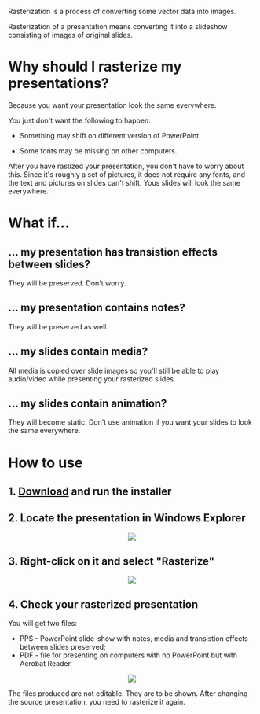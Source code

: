 Rasterization is a process of converting some vector data into images.

Rasterization of a presentation means converting it into a slideshow consisting of images of original slides.


# Why should I rasterize my presentations?

Because you want your presentation look the same everywhere.

You just don't want the following to happen:

* Something may shift on different version of PowerPoint.

* Some fonts may be missing on other computers.

After you have rastized your presentation, you don't have to worry about this. Since it's roughly a set of pictures, it does not require any fonts, and the text and pictures on slides can't shift. Yous slides will look the same everywhere.


# What if...

## ... my presentation has transistion effects between slides?

They will be preserved. Don't worry.

## ... my presentation contains notes?

They will be preserved as well.

## ... my slides contain media?

All media is copied over slide images so you'll still be able to play audio/video while presenting your rasterized slides.

## ... my slides contain animation?

They will become static. Don't use animation if you want your slides to look the same everywhere.


# How to use

## 1. [Download][installer] and run the installer

## 2. Locate the presentation in Windows Explorer

<p align="center">
  <img src="https://dl.dropbox.com/u/62722148/img/ppt_rasterize/1.png" />
</p>

## 3. Right-click on it and select "Rasterize"

<p align="center">
  <img src="https://dl.dropbox.com/u/62722148/img/ppt_rasterize/2.png" />
</p>

## 4. Check your rasterized presentation

You will get two files:

* PPS - PowerPoint slide-show with notes, media and transistion effects between slides preserved;
* PDF - file for presenting on computers with no PowerPoint but with Acrobat Reader.

<p align="center">
  <img src="https://dl.dropbox.com/u/62722148/img/ppt_rasterize/3.png" />
</p>

The files produced are not editable. They are to be shown. After changing the source presentation, you need to rasterize it again.


[installer]: http://j.mp/ppt_rasterize
